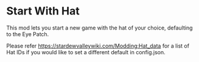 # Start With Hat

This mod lets you start a new game with the hat of your choice, defaulting to the Eye Patch.

Please refer https://stardewvalleywiki.com/Modding:Hat_data for a list of Hat IDs if you would like to set a different default in config.json.

